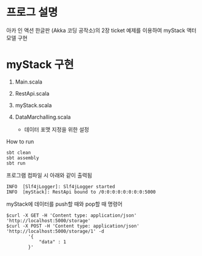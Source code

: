 프로그 설명
=================
아카 인 액션 한글판 (Akka 코딩 공작소)의 2장 ticket 예제를 이용하여 myStack 액터 모델 구현


myStack 구현
=================

1. Main.scala
   
2. RestApi.scala
   
3. myStack.scala
   
4. DataMarchalling.scala
    - 데이터 포맷 지정을 위한 설정
   
How to run
    
    sbt clean
    sbt assembly
    sbt run

프로그램 컴파일 시 아래와 같이 출력됨

    INFO  [Slf4jLogger]: Slf4jLogger started
    INFO  [myStack]: RestApi bound to /0:0:0:0:0:0:0:0:5000


myStack에 데이터를 push할 때와 pop할 때 명령어

    $curl -X GET -H 'Content type: application/json' 'http://localhost:5000/storage'
    $curl -X POST -H 'Content type: application/json' 'http://localhost:5000/storage/1' -d 
            '{ 
                "data" : 1
            }'



